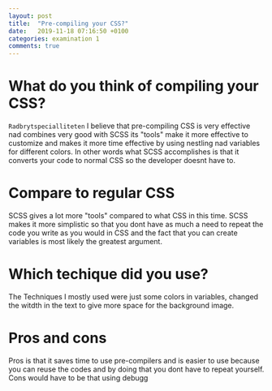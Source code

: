 ```yaml
---
layout: post
title:  "Pre-compiling your CSS?"
date:   2019-11-18 07:16:50 +0100
categories: examination 1
comments: true
---
```

# What do you think of compiling your CSS?
`Radbrytspecialliteten`
I believe that pre-compiling CSS is very effective  nad combines very good with SCSS its "tools" make it more effective to customize and makes it more time effective by using nestling nad variables for different colors. In other words what SCSS accomplishes is that it converts your code to normal CSS so the developer doesnt have to.

# Compare to regular CSS

SCSS gives a lot more "tools" compared to what CSS in this time. SCSS makes it more simplistic so that you dont have as much a need to repeat the code you write as you would in CSS and the fact that you can create variables is most likely the greatest argument.

# Which techique did you use?
The Techniques I mostly used were just some colors in variables, changed the witdth in the text to give more space for the background image.

# Pros and cons
Pros is that it saves time to use pre-compilers and is easier to use because you can reuse the codes and by doing that you dont have to repeat yourself. Cons would have to be that using debugg 